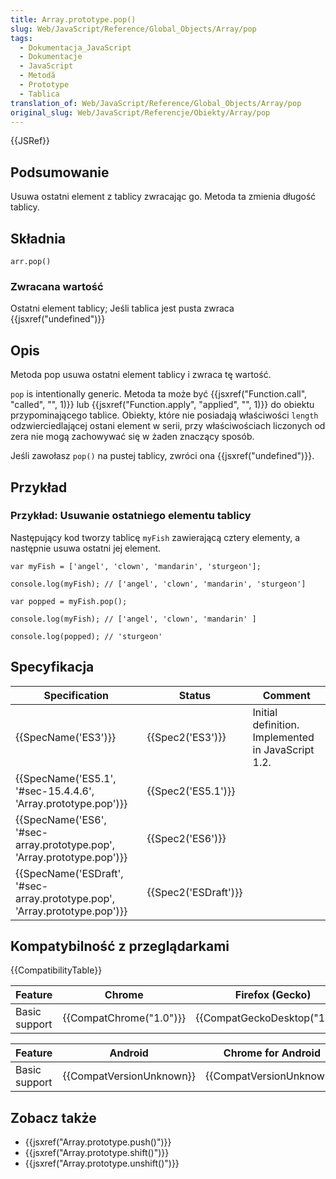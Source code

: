 ```yaml
---
title: Array.prototype.pop()
slug: Web/JavaScript/Reference/Global_Objects/Array/pop
tags:
  - Dokumentacja_JavaScript
  - Dokumentacje
  - JavaScript
  - Metodă
  - Prototype
  - Tablica
translation_of: Web/JavaScript/Reference/Global_Objects/Array/pop
original_slug: Web/JavaScript/Referencje/Obiekty/Array/pop
---
```

{{JSRef}}

## Podsumowanie

Usuwa ostatni element z tablicy zwracając go. Metoda ta zmienia długość tablicy.

## Składnia

    arr.pop()

### Zwracana wartość

Ostatni element tablicy;
Jeśli tablica jest pusta zwraca {{jsxref("undefined")}}

## Opis

Metoda pop usuwa ostatni element tablicy i zwraca tę wartość.

`pop` is intentionally generic. Metoda ta może być {{jsxref("Function.call", "called", "", 1)}} lub {{jsxref("Function.apply", "applied", "", 1)}} do obiektu przypominającego tablice. Obiekty, które nie posiadają właściwości `length` odzwierciedlającej ostani element w serii, przy właściwościach liczonych od zera nie mogą zachowywać się w żaden znaczący sposób.

Jeśli zawołasz  `pop()` na pustej tablicy, zwróci ona {{jsxref("undefined")}}.

## Przykład

### Przykład: Usuwanie ostatniego elementu tablicy

Następujący kod tworzy tablicę `myFish` zawierającą cztery elementy, a następnie usuwa ostatni jej element.

    var myFish = ['angel', 'clown', 'mandarin', 'sturgeon'];

    console.log(myFish); // ['angel', 'clown', 'mandarin', 'sturgeon']

    var popped = myFish.pop();

    console.log(myFish); // ['angel', 'clown', 'mandarin' ]

    console.log(popped); // 'sturgeon'

## Specyfikacja

| Specification                                                                                        | Status                       | Comment                                            |
| ---------------------------------------------------------------------------------------------------- | ---------------------------- | -------------------------------------------------- |
| {{SpecName('ES3')}}                                                                             | {{Spec2('ES3')}}         | Initial definition. Implemented in JavaScript 1.2. |
| {{SpecName('ES5.1', '#sec-15.4.4.6', 'Array.prototype.pop')}}                     | {{Spec2('ES5.1')}}     |                                                    |
| {{SpecName('ES6', '#sec-array.prototype.pop', 'Array.prototype.pop')}}         | {{Spec2('ES6')}}         |                                                    |
| {{SpecName('ESDraft', '#sec-array.prototype.pop', 'Array.prototype.pop')}} | {{Spec2('ESDraft')}} |                                                    |

## Kompatybilność z przeglądarkami

{{CompatibilityTable}}

| Feature       | Chrome                           | Firefox (Gecko)                          | Internet Explorer        | Opera                            | Safari                           |
| ------------- | -------------------------------- | ---------------------------------------- | ------------------------ | -------------------------------- | -------------------------------- |
| Basic support | {{CompatChrome("1.0")}} | {{CompatGeckoDesktop("1.7")}} | {{CompatIE("5.5")}} | {{CompatVersionUnknown}} | {{CompatVersionUnknown}} |

| Feature       | Android                          | Chrome for Android               | Firefox Mobile (Gecko)           | IE Mobile                        | Opera Mobile                     | Safari Mobile                    |
| ------------- | -------------------------------- | -------------------------------- | -------------------------------- | -------------------------------- | -------------------------------- | -------------------------------- |
| Basic support | {{CompatVersionUnknown}} | {{CompatVersionUnknown}} | {{CompatVersionUnknown}} | {{CompatVersionUnknown}} | {{CompatVersionUnknown}} | {{CompatVersionUnknown}} |

## Zobacz także

- {{jsxref("Array.prototype.push()")}}
- {{jsxref("Array.prototype.shift()")}}
- {{jsxref("Array.prototype.unshift()")}}
